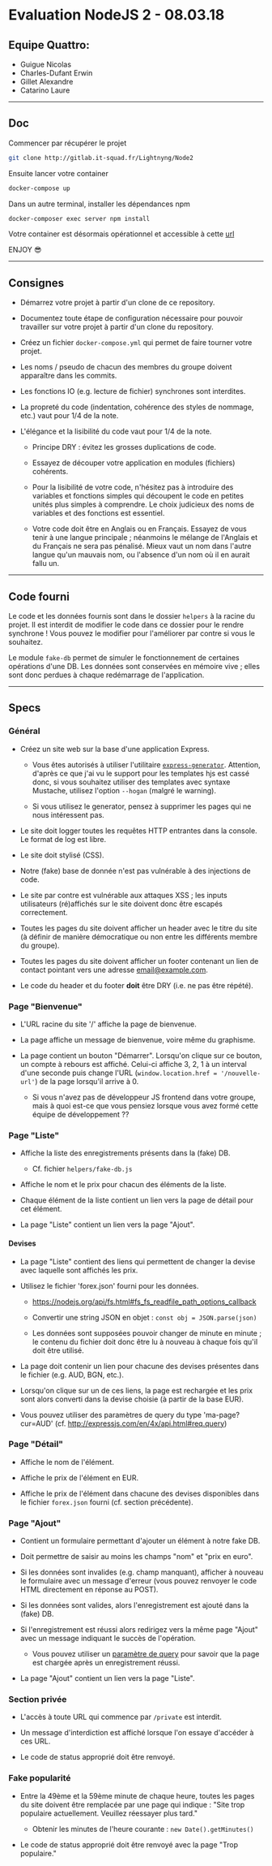 # Evaluation NodeJS 2 - 08.03.18

## Equipe Quattro:

- Guigue Nicolas
- Charles-Dufant Erwin
- Gillet Alexandre
- Catarino Laure

---

## Doc

Commencer par récupérer le projet 

```bash
git clone http://gitlab.it-squad.fr/Lightnyng/Node2
```

Ensuite lancer votre container

```bash
docker-compose up
```

Dans un autre terminal, installer les dépendances npm

```bash
docker-composer exec server npm install
```

Votre container est désormais opérationnel et accessible à cette 
[url](http://localhost:8000)

ENJOY :sunglasses:

---

## Consignes

- Démarrez votre projet à partir d'un clone de ce repository.

- Documentez toute étape de configuration nécessaire pour pouvoir travailler sur
  votre projet à partir d'un clone du repository.

- Créez un fichier `docker-compose.yml` qui permet de faire tourner votre projet.

- Les noms / pseudo de chacun des membres du groupe doivent apparaître dans les
  commits.

- Les fonctions IO (e.g. lecture de fichier) synchrones sont interdites.

- La propreté du code (indentation, cohérence des styles de nommage, etc.) vaut
  pour 1/4 de la note.

- L'élégance et la lisibilité du code vaut pour 1/4 de la note.

  - Principe DRY : évitez les grosses duplications de code.

  - Essayez de découper votre application en modules (fichiers) cohérents.

  - Pour la lisibilité de votre code, n'hésitez pas à introduire des variables
    et fonctions simples qui découpent le code en petites unités plus simples à
    comprendre. Le choix judicieux des noms de variables et des fonctions est
    essentiel.

  - Votre code doit être en Anglais ou en Français. Essayez de vous tenir à une
    langue principale ; néanmoins le mélange de l'Anglais et du Français ne sera
    pas pénalisé. Mieux vaut un nom dans l'autre langue qu'un mauvais nom, ou
    l'absence d'un nom où il en aurait fallu un.

---

## Code fourni

Le code et les données fournis sont dans le dossier `helpers` à la racine du
projet. Il est interdit de modifier le code dans ce dossier pour le rendre
synchrone ! Vous pouvez le modifier pour l'améliorer par contre si vous le
souhaitez.

Le module `fake-db` permet de simuler le fonctionnement de certaines opérations
d'une DB. Les données sont conservées en mémoire vive ; elles sont donc perdues
à chaque redémarrage de l'application.

---

## Specs

### Général

- Créez un site web sur la base d'une application Express.

  - Vous êtes autorisés à utiliser l'utilitaire
    [`express-generator`](http://expressjs.com/en/starter/generator.html).
    Attention, d'après ce que j'ai vu le support pour les templates hjs est
    cassé donc, si vous souhaitez utiliser des templates avec syntaxe Mustache,
    utilisez l'option `--hogan` (malgré le warning).

  - Si vous utilisez le generator, pensez à supprimer les pages qui ne nous
    intéressent pas.

- Le site doit logger toutes les requêtes HTTP entrantes dans la console. Le
  format de log est libre.

- Le site doit stylisé (CSS).

- Notre (fake) base de donnée n'est pas vulnérable à des injections de code.

- Le site par contre est vulnérable aux attaques XSS ; les inputs utilisateurs
  (ré)affichés sur le site doivent donc être escapés correctement.

- Toutes les pages du site doivent afficher un header avec le titre du site (à
  définir de manière démocratique ou non entre les différents membre du groupe).

- Toutes les pages du site doivent afficher un footer contenant un lien de
  contact pointant vers une adresse email@example.com.

- Le code du header et du footer **doit** être DRY (i.e. ne pas être répété).

### Page "Bienvenue"

- L'URL racine du site '/' affiche la page de bienvenue.

- La page affiche un message de bienvenue, voire même du graphisme.

- La page contient un bouton "Démarrer". Lorsqu'on clique sur ce bouton, un
  compte à rebours est affiché. Celui-ci affiche 3, 2, 1 à un interval d'une
  seconde puis change l'URL (`window.location.href = '/nouvelle-url'`) de la
  page lorsqu'il arrive à 0.

  - Si vous n'avez pas de développeur JS frontend dans votre groupe, mais à
    quoi est-ce que vous pensiez lorsque vous avez formé cette équipe de
    développement ??

### Page "Liste"

- Affiche la liste des enregistrements présents dans la (fake) DB.

  - Cf. fichier `helpers/fake-db.js`

- Affiche le nom et le prix pour chacun des éléments de la liste.

- Chaque élément de la liste contient un lien vers la page de détail pour cet
  élément.

- La page "Liste" contient un lien vers la page "Ajout".

#### Devises

- La page "Liste" contient des liens qui permettent de changer la devise avec
  laquelle sont affichés les prix.

- Utilisez le fichier 'forex.json' fourni pour les données.

  - https://nodejs.org/api/fs.html#fs_fs_readfile_path_options_callback

  - Convertir une string JSON en objet : `const obj = JSON.parse(json)`

  - Les données sont supposées pouvoir changer de minute en minute ; le contenu
    du fichier doit donc être lu à nouveau à chaque fois qu'il doit être utilisé.

- La page doit contenir un lien pour chacune des devises présentes dans le
  fichier (e.g. AUD, BGN, etc.).

- Lorsqu'on clique sur un de ces liens, la page est rechargée et les prix sont
  alors converti dans la devise choisie (à partir de la base EUR).

- Vous pouvez utiliser des paramètres de query du type 'ma-page?cur=AUD' (cf.
  http://expressjs.com/en/4x/api.html#req.query)

### Page "Détail"

- Affiche le nom de l'élément.

- Affiche le prix de l'élément en EUR.

- Affiche le prix de l'élément dans chacune des devises disponibles dans le
  fichier `forex.json` fourni (cf. section précédente).

### Page "Ajout"

- Contient un formulaire permettant d'ajouter un élément à notre fake DB.

- Doit permettre de saisir au moins les champs "nom" et "prix en euro".

- Si les données sont invalides (e.g. champ manquant), afficher à nouveau le
  formulaire avec un message d'erreur (vous pouvez renvoyer le code HTML
  directement en réponse au POST).

- Si les données sont valides, alors l'enregistrement est ajouté dans la (fake)
  DB.

- Si l'enregistrement est réussi alors redirigez vers la même page "Ajout" avec
  un message indiquant le succès de l'opération.

  - Vous pouvez utiliser un
    [paramètre de query](http://expressjs.com/en/4x/api.html#req.query) pour
    savoir que la page est chargée après un enregistrement réussi.

- La page "Ajout" contient un lien vers la page "Liste".

### Section privée

- L'accès à toute URL qui commence par `/private` est interdit.

- Un message d'interdiction est affiché lorsque l'on essaye d'accéder à ces URL.

- Le code de status approprié doit être renvoyé.

### Fake popularité

- Entre la 49ème et la 59ème minute de chaque heure, toutes les pages du site
  doivent être remplacée par une page qui indique : "Site trop populaire
  actuellement. Veuillez réessayer plus tard."

  - Obtenir les minutes de l'heure courante : `new Date().getMinutes()`

- Le code de status approprié doit être renvoyé avec la page "Trop populaire."
